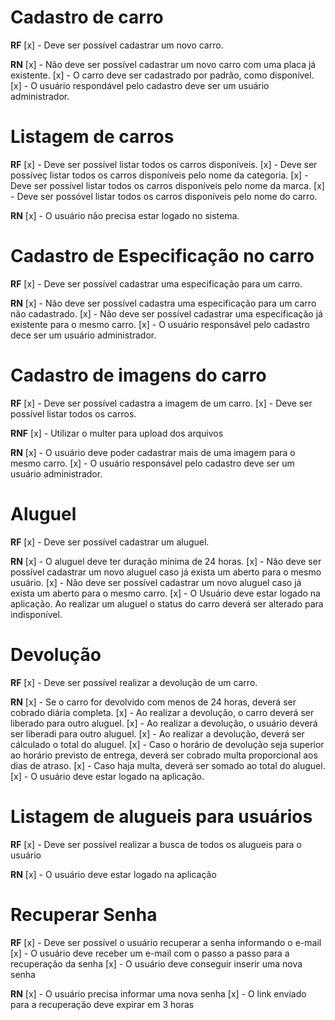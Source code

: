 # Cadastro de carro
**RF**
[x] - Deve ser possível cadastrar um novo carro.

**RN**
[x] - Não deve ser possível cadastrar um novo carro com uma placa já existente.
[x] - O carro deve ser cadastrado por padrão, como disponível.
[x] - O usuário respondável pelo cadastro deve ser um usuário administrador.

# Listagem de carros
**RF**
[x] - Deve ser possível listar todos os carros disponíveis.
[x] - Deve ser possíveç listar todos os carros disponíveis pelo nome da categoria.
[x] - Deve ser possível listar todos os carros disponíveis pelo nome da marca.
[x] - Deve ser possóvel listar todos os carros disponíveis pelo nome do carro.

**RN**
[x] - O usuário não precisa estar logado no sistema.

# Cadastro de Especificação no carro
**RF**
[x] - Deve ser possível cadastrar uma especificação para um carro.


**RN**
[x] - Não deve ser possível cadastra uma especificação para um carro não cadastrado.
[x] - Não deve ser possível cadastrar uma especificação já existente para o mesmo carro.
[x] - O usuário responsável pelo cadastro dece ser um usuário administrador.


# Cadastro de imagens do carro
**RF**
[x] - Deve ser possível cadastra a imagem de um carro.
[x] - Deve ser possível listar todos os carros.

**RNF**
[x] - Utilizar o multer para upload dos arquivos

**RN**
[x] - O usuário deve poder cadastrar mais de uma imagem para o mesmo carro.
[x] - O usuário responsável pelo cadastro deve ser um usuário administrador.


# Aluguel
**RF**
[x] - Deve ser possível cadastrar um aluguel.

**RN**
[x] - O aluguel deve ter duração mínima de 24 horas.
[x] - Não deve ser possível cadastrar um novo aluguel caso já exista um aberto para o mesmo usuário.
[x] - Não deve ser possível cadastrar um novo aluguel caso já exista um aberto para o mesmo carro.
[x] - O Usuário deve estar logado na aplicação.
Ao realizar um aluguel o status do carro deverá ser alterado para indisponível.


# Devolução
**RF**
[x] - Deve ser possível realizar a devolução de um carro.

**RN**
[x] - Se o carro for devolvido com menos de 24 horas, deverá ser cobrado diária completa.
[x] - Ao realizar a devolução, o carro deverá ser liberado para outro aluguel.
[x] - Ao realizar a devolução, o usuário deverá ser liberadi para outro aluguel.
[x] - Ao realizar a devolução, deverá ser cálculado o total do aluguel.
[x] - Caso o horário de devolução seja superior ao horário previsto de entrega, deverá ser cobrado multa proporcional aos dias de atraso.
[x] - Caso haja multa, deverá ser somado ao total do aluguel.
[x] - O usuário deve estar logado na aplicação.


# Listagem de alugueis para usuários
**RF**
[x] - Deve ser possível realizar a busca de todos os alugueis para o usuário

**RN**
[x] - O usuário deve estar logado na aplicação


# Recuperar Senha
**RF**
[x] - Deve ser possível o usuário recuperar a senha informando o e-mail
[x] - O usuário deve receber um e-mail com o passo a passo para a recuperação da senha
[x] - O usuário deve conseguir inserir uma nova senha

**RN**
[x] - O usuário precisa informar uma nova senha
[x] - O link enviado para a recuperação deve expirar em 3 horas